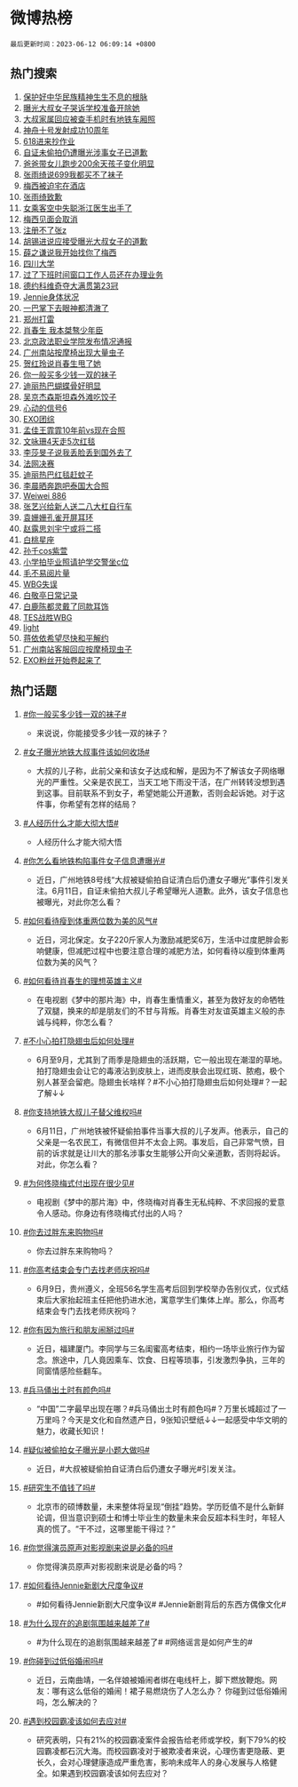 # 微博热榜

`最后更新时间：2023-06-12 06:09:14 +0800`

## 热门搜索

1. [保护好中华民族精神生生不息的根脉](https://m.weibo.cn/search?containerid=100103type%3D1%26t%3D10%26q%3D%23%E4%BF%9D%E6%8A%A4%E5%A5%BD%E4%B8%AD%E5%8D%8E%E6%B0%91%E6%97%8F%E7%B2%BE%E7%A5%9E%E7%94%9F%E7%94%9F%E4%B8%8D%E6%81%AF%E7%9A%84%E6%A0%B9%E8%84%89%23&stream_entry_id=51&isnewpage=1&extparam=seat%3D1%26c_type%3D51%26dgr%3D0%26cate%3D10103%26filter_type%3Drealtimehot%26stream_entry_id%3D51%26pos%3D0%26display_time%3D1686521352%26pre_seqid%3D168652135251792721585&luicode=10000011&lfid=106003type%253D25%2526t%253D3%2526disable_hot%253D1%2526filter_type%253Drealtimehot)
1. [曝光大叔女子哭诉学校准备开除她](https://m.weibo.cn/search?containerid=100103type%3D1%26t%3D10%26q%3D%23%E6%9B%9D%E5%85%89%E5%A4%A7%E5%8F%94%E5%A5%B3%E5%AD%90%E5%93%AD%E8%AF%89%E5%AD%A6%E6%A0%A1%E5%87%86%E5%A4%87%E5%BC%80%E9%99%A4%E5%A5%B9%23&stream_entry_id=31&isnewpage=1&extparam=seat%3D1%26q%3D%2523%25E6%259B%259D%25E5%2585%2589%25E5%25A4%25A7%25E5%258F%2594%25E5%25A5%25B3%25E5%25AD%2590%25E5%2593%25AD%25E8%25AF%2589%25E5%25AD%25A6%25E6%25A0%25A1%25E5%2587%2586%25E5%25A4%2587%25E5%25BC%2580%25E9%2599%25A4%25E5%25A5%25B9%2523%26c_type%3D31%26cate%3D5001%26flag%3D2%26dgr%3D0%26pos%3D0%26filter_type%3Drealtimehot%26realpos%3D1%26lcate%3D5001%26band_rank%3D1%26stream_entry_id%3D31%26display_time%3D1686521352%26pre_seqid%3D168652135251792721585&luicode=10000011&lfid=106003type%253D25%2526t%253D3%2526disable_hot%253D1%2526filter_type%253Drealtimehot)
1. [大叔家属回应被查手机时有地铁车厢照](https://m.weibo.cn/search?containerid=100103type%3D1%26t%3D10%26q%3D%23%E5%A4%A7%E5%8F%94%E5%AE%B6%E5%B1%9E%E5%9B%9E%E5%BA%94%E8%A2%AB%E6%9F%A5%E6%89%8B%E6%9C%BA%E6%97%B6%E6%9C%89%E5%9C%B0%E9%93%81%E8%BD%A6%E5%8E%A2%E7%85%A7%23&stream_entry_id=31&isnewpage=1&extparam=seat%3D1%26q%3D%2523%25E5%25A4%25A7%25E5%258F%2594%25E5%25AE%25B6%25E5%25B1%259E%25E5%259B%259E%25E5%25BA%2594%25E8%25A2%25AB%25E6%259F%25A5%25E6%2589%258B%25E6%259C%25BA%25E6%2597%25B6%25E6%259C%2589%25E5%259C%25B0%25E9%2593%2581%25E8%25BD%25A6%25E5%258E%25A2%25E7%2585%25A7%2523%26c_type%3D31%26cate%3D5001%26flag%3D2%26dgr%3D0%26pos%3D1%26filter_type%3Drealtimehot%26realpos%3D2%26lcate%3D5001%26band_rank%3D2%26stream_entry_id%3D31%26display_time%3D1686521352%26pre_seqid%3D168652135251792721585&luicode=10000011&lfid=106003type%253D25%2526t%253D3%2526disable_hot%253D1%2526filter_type%253Drealtimehot)
1. [神舟十号发射成功10周年](https://m.weibo.cn/search?containerid=100103type%3D1%26t%3D10%26q%3D%23%E7%A5%9E%E8%88%9F%E5%8D%81%E5%8F%B7%E5%8F%91%E5%B0%84%E6%88%90%E5%8A%9F10%E5%91%A8%E5%B9%B4%23&stream_entry_id=31&isnewpage=1&extparam=seat%3D1%26q%3D%2523%25E7%25A5%259E%25E8%2588%259F%25E5%258D%2581%25E5%258F%25B7%25E5%258F%2591%25E5%25B0%2584%25E6%2588%2590%25E5%258A%259F10%25E5%2591%25A8%25E5%25B9%25B4%2523%26c_type%3D31%26cate%3D5001%26flag%3D0%26dgr%3D0%26pos%3D2%26filter_type%3Drealtimehot%26realpos%3D3%26lcate%3D5001%26band_rank%3D3%26stream_entry_id%3D31%26display_time%3D1686521352%26pre_seqid%3D168652135251792721585&luicode=10000011&lfid=106003type%253D25%2526t%253D3%2526disable_hot%253D1%2526filter_type%253Drealtimehot)
1. [618进来抄作业](https://m.weibo.cn/search?containerid=100103type%3D1%26t%3D10%26q%3D%23618%E8%BF%9B%E6%9D%A5%E6%8A%84%E4%BD%9C%E4%B8%9A%23&stream_entry_id=31&isnewpage=1&extparam=seat%3D1%26q%3D%2523618%25E8%25BF%259B%25E6%259D%25A5%25E6%258A%2584%25E4%25BD%259C%25E4%25B8%259A%2523%26c_type%3D31%26adid%3D192566%26topic_ad%3D1%26cate%3D5001%26pos%3D3%26filter_type%3Drealtimehot%26lcate%3D5001%26band_rank%3D4%26dgr%3D0%26stream_entry_id%3D31%26is_ad_pos%3D1%26display_time%3D1686521352%26pre_seqid%3D168652135251792721585&luicode=10000011&lfid=106003type%253D25%2526t%253D3%2526disable_hot%253D1%2526filter_type%253Drealtimehot)
1. [自证未偷拍仍遭曝光涉事女子已道歉](https://m.weibo.cn/search?containerid=100103type%3D1%26t%3D10%26q%3D%23%E8%87%AA%E8%AF%81%E6%9C%AA%E5%81%B7%E6%8B%8D%E4%BB%8D%E9%81%AD%E6%9B%9D%E5%85%89%E6%B6%89%E4%BA%8B%E5%A5%B3%E5%AD%90%E5%B7%B2%E9%81%93%E6%AD%89%23&stream_entry_id=31&isnewpage=1&extparam=seat%3D1%26q%3D%2523%25E8%2587%25AA%25E8%25AF%2581%25E6%259C%25AA%25E5%2581%25B7%25E6%258B%258D%25E4%25BB%258D%25E9%2581%25AD%25E6%259B%259D%25E5%2585%2589%25E6%25B6%2589%25E4%25BA%258B%25E5%25A5%25B3%25E5%25AD%2590%25E5%25B7%25B2%25E9%2581%2593%25E6%25AD%2589%2523%26c_type%3D31%26cate%3D5001%26flag%3D16%26dgr%3D0%26pos%3D4%26filter_type%3Drealtimehot%26realpos%3D4%26lcate%3D5001%26band_rank%3D4%26stream_entry_id%3D31%26display_time%3D1686521352%26pre_seqid%3D168652135251792721585&luicode=10000011&lfid=106003type%253D25%2526t%253D3%2526disable_hot%253D1%2526filter_type%253Drealtimehot)
1. [爸爸带女儿跑步200余天孩子变化明显](https://m.weibo.cn/search?containerid=100103type%3D1%26t%3D10%26q%3D%23%E7%88%B8%E7%88%B8%E5%B8%A6%E5%A5%B3%E5%84%BF%E8%B7%91%E6%AD%A5200%E4%BD%99%E5%A4%A9%E5%AD%A9%E5%AD%90%E5%8F%98%E5%8C%96%E6%98%8E%E6%98%BE%23&stream_entry_id=31&isnewpage=1&extparam=seat%3D1%26q%3D%2523%25E7%2588%25B8%25E7%2588%25B8%25E5%25B8%25A6%25E5%25A5%25B3%25E5%2584%25BF%25E8%25B7%2591%25E6%25AD%25A5200%25E4%25BD%2599%25E5%25A4%25A9%25E5%25AD%25A9%25E5%25AD%2590%25E5%258F%2598%25E5%258C%2596%25E6%2598%258E%25E6%2598%25BE%2523%26c_type%3D31%26cate%3D5001%26flag%3D2%26dgr%3D0%26pos%3D5%26filter_type%3Drealtimehot%26realpos%3D5%26lcate%3D5001%26band_rank%3D5%26stream_entry_id%3D31%26display_time%3D1686521352%26pre_seqid%3D168652135251792721585&luicode=10000011&lfid=106003type%253D25%2526t%253D3%2526disable_hot%253D1%2526filter_type%253Drealtimehot)
1. [张雨绮说699我都买不了袜子](https://m.weibo.cn/search?containerid=100103type%3D1%26t%3D10%26q%3D%23%E5%BC%A0%E9%9B%A8%E7%BB%AE%E8%AF%B4699%E6%88%91%E9%83%BD%E4%B9%B0%E4%B8%8D%E4%BA%86%E8%A2%9C%E5%AD%90%23&stream_entry_id=31&isnewpage=1&extparam=seat%3D1%26q%3D%2523%25E5%25BC%25A0%25E9%259B%25A8%25E7%25BB%25AE%25E8%25AF%25B4699%25E6%2588%2591%25E9%2583%25BD%25E4%25B9%25B0%25E4%25B8%258D%25E4%25BA%2586%25E8%25A2%259C%25E5%25AD%2590%2523%26c_type%3D31%26cate%3D5001%26flag%3D2%26dgr%3D0%26pos%3D6%26filter_type%3Drealtimehot%26realpos%3D6%26lcate%3D5001%26band_rank%3D6%26stream_entry_id%3D31%26display_time%3D1686521352%26pre_seqid%3D168652135251792721585&luicode=10000011&lfid=106003type%253D25%2526t%253D3%2526disable_hot%253D1%2526filter_type%253Drealtimehot)
1. [梅西被迫宅在酒店](https://m.weibo.cn/search?containerid=100103type%3D1%26t%3D10%26q%3D%23%E6%A2%85%E8%A5%BF%E8%A2%AB%E8%BF%AB%E5%AE%85%E5%9C%A8%E9%85%92%E5%BA%97%23&stream_entry_id=31&isnewpage=1&extparam=seat%3D1%26q%3D%2523%25E6%25A2%2585%25E8%25A5%25BF%25E8%25A2%25AB%25E8%25BF%25AB%25E5%25AE%2585%25E5%259C%25A8%25E9%2585%2592%25E5%25BA%2597%2523%26c_type%3D31%26cate%3D5001%26flag%3D0%26dgr%3D0%26pos%3D7%26filter_type%3Drealtimehot%26realpos%3D7%26lcate%3D5001%26band_rank%3D7%26stream_entry_id%3D31%26display_time%3D1686521352%26pre_seqid%3D168652135251792721585&luicode=10000011&lfid=106003type%253D25%2526t%253D3%2526disable_hot%253D1%2526filter_type%253Drealtimehot)
1. [张雨绮致歉](https://m.weibo.cn/search?containerid=100103type%3D1%26t%3D10%26q%3D%E5%BC%A0%E9%9B%A8%E7%BB%AE%E8%87%B4%E6%AD%89&stream_entry_id=31&isnewpage=1&extparam=seat%3D1%26q%3D%25E5%25BC%25A0%25E9%259B%25A8%25E7%25BB%25AE%25E8%2587%25B4%25E6%25AD%2589%26c_type%3D31%26cate%3D5001%26flag%3D2%26dgr%3D0%26pos%3D8%26filter_type%3Drealtimehot%26realpos%3D8%26lcate%3D5001%26band_rank%3D8%26stream_entry_id%3D31%26display_time%3D1686521352%26pre_seqid%3D168652135251792721585&luicode=10000011&lfid=106003type%253D25%2526t%253D3%2526disable_hot%253D1%2526filter_type%253Drealtimehot)
1. [女乘客空中失聪浙江医生出手了](https://m.weibo.cn/search?containerid=100103type%3D1%26t%3D10%26q%3D%23%E5%A5%B3%E4%B9%98%E5%AE%A2%E7%A9%BA%E4%B8%AD%E5%A4%B1%E8%81%AA%E6%B5%99%E6%B1%9F%E5%8C%BB%E7%94%9F%E5%87%BA%E6%89%8B%E4%BA%86%23&stream_entry_id=31&isnewpage=1&extparam=seat%3D1%26q%3D%2523%25E5%25A5%25B3%25E4%25B9%2598%25E5%25AE%25A2%25E7%25A9%25BA%25E4%25B8%25AD%25E5%25A4%25B1%25E8%2581%25AA%25E6%25B5%2599%25E6%25B1%259F%25E5%258C%25BB%25E7%2594%259F%25E5%2587%25BA%25E6%2589%258B%25E4%25BA%2586%2523%26c_type%3D31%26cate%3D5001%26flag%3D0%26dgr%3D0%26pos%3D9%26filter_type%3Drealtimehot%26realpos%3D9%26lcate%3D5001%26band_rank%3D9%26stream_entry_id%3D31%26display_time%3D1686521352%26pre_seqid%3D168652135251792721585&luicode=10000011&lfid=106003type%253D25%2526t%253D3%2526disable_hot%253D1%2526filter_type%253Drealtimehot)
1. [梅西见面会取消](https://m.weibo.cn/search?containerid=100103type%3D1%26t%3D10%26q%3D%23%E6%A2%85%E8%A5%BF%E8%A7%81%E9%9D%A2%E4%BC%9A%E5%8F%96%E6%B6%88%23&stream_entry_id=31&isnewpage=1&extparam=seat%3D1%26q%3D%2523%25E6%25A2%2585%25E8%25A5%25BF%25E8%25A7%2581%25E9%259D%25A2%25E4%25BC%259A%25E5%258F%2596%25E6%25B6%2588%2523%26c_type%3D31%26cate%3D5001%26flag%3D0%26dgr%3D0%26pos%3D10%26filter_type%3Drealtimehot%26realpos%3D10%26lcate%3D5001%26band_rank%3D10%26stream_entry_id%3D31%26display_time%3D1686521352%26pre_seqid%3D168652135251792721585&luicode=10000011&lfid=106003type%253D25%2526t%253D3%2526disable_hot%253D1%2526filter_type%253Drealtimehot)
1. [注册不了张z](https://m.weibo.cn/search?containerid=100103type%3D1%26t%3D10%26q%3D%23%E6%B3%A8%E5%86%8C%E4%B8%8D%E4%BA%86%E5%BC%A0z%23&stream_entry_id=31&isnewpage=1&extparam=seat%3D1%26q%3D%2523%25E6%25B3%25A8%25E5%2586%258C%25E4%25B8%258D%25E4%25BA%2586%25E5%25BC%25A0z%2523%26c_type%3D31%26cate%3D5001%26flag%3D0%26dgr%3D0%26pos%3D11%26filter_type%3Drealtimehot%26realpos%3D11%26lcate%3D5001%26band_rank%3D11%26stream_entry_id%3D31%26display_time%3D1686521352%26pre_seqid%3D168652135251792721585&luicode=10000011&lfid=106003type%253D25%2526t%253D3%2526disable_hot%253D1%2526filter_type%253Drealtimehot)
1. [胡锡进说应接受曝光大叔女子的道歉](https://m.weibo.cn/search?containerid=100103type%3D1%26t%3D10%26q%3D%23%E8%83%A1%E9%94%A1%E8%BF%9B%E8%AF%B4%E5%BA%94%E6%8E%A5%E5%8F%97%E6%9B%9D%E5%85%89%E5%A4%A7%E5%8F%94%E5%A5%B3%E5%AD%90%E7%9A%84%E9%81%93%E6%AD%89%23&stream_entry_id=31&isnewpage=1&extparam=seat%3D1%26q%3D%2523%25E8%2583%25A1%25E9%2594%25A1%25E8%25BF%259B%25E8%25AF%25B4%25E5%25BA%2594%25E6%258E%25A5%25E5%258F%2597%25E6%259B%259D%25E5%2585%2589%25E5%25A4%25A7%25E5%258F%2594%25E5%25A5%25B3%25E5%25AD%2590%25E7%259A%2584%25E9%2581%2593%25E6%25AD%2589%2523%26c_type%3D31%26cate%3D5001%26flag%3D0%26dgr%3D0%26pos%3D12%26filter_type%3Drealtimehot%26realpos%3D12%26lcate%3D5001%26band_rank%3D12%26stream_entry_id%3D31%26display_time%3D1686521352%26pre_seqid%3D168652135251792721585&luicode=10000011&lfid=106003type%253D25%2526t%253D3%2526disable_hot%253D1%2526filter_type%253Drealtimehot)
1. [薛之谦说我开始找你了梅西](https://m.weibo.cn/search?containerid=100103type%3D1%26t%3D10%26q%3D%23%E8%96%9B%E4%B9%8B%E8%B0%A6%E8%AF%B4%E6%88%91%E5%BC%80%E5%A7%8B%E6%89%BE%E4%BD%A0%E4%BA%86%E6%A2%85%E8%A5%BF%23&stream_entry_id=31&isnewpage=1&extparam=seat%3D1%26q%3D%2523%25E8%2596%259B%25E4%25B9%258B%25E8%25B0%25A6%25E8%25AF%25B4%25E6%2588%2591%25E5%25BC%2580%25E5%25A7%258B%25E6%2589%25BE%25E4%25BD%25A0%25E4%25BA%2586%25E6%25A2%2585%25E8%25A5%25BF%2523%26c_type%3D31%26cate%3D5001%26flag%3D0%26dgr%3D0%26pos%3D13%26filter_type%3Drealtimehot%26realpos%3D13%26lcate%3D5001%26band_rank%3D13%26stream_entry_id%3D31%26display_time%3D1686521352%26pre_seqid%3D168652135251792721585&luicode=10000011&lfid=106003type%253D25%2526t%253D3%2526disable_hot%253D1%2526filter_type%253Drealtimehot)
1. [四川大学](https://m.weibo.cn/search?containerid=100103type%3D1%26t%3D10%26q%3D%E5%9B%9B%E5%B7%9D%E5%A4%A7%E5%AD%A6&stream_entry_id=31&isnewpage=1&extparam=seat%3D1%26q%3D%25E5%259B%259B%25E5%25B7%259D%25E5%25A4%25A7%25E5%25AD%25A6%26c_type%3D31%26cate%3D5001%26flag%3D0%26dgr%3D0%26pos%3D14%26filter_type%3Drealtimehot%26realpos%3D14%26lcate%3D5001%26band_rank%3D14%26stream_entry_id%3D31%26display_time%3D1686521352%26pre_seqid%3D168652135251792721585&luicode=10000011&lfid=106003type%253D25%2526t%253D3%2526disable_hot%253D1%2526filter_type%253Drealtimehot)
1. [过了下班时间窗口工作人员还在办理业务](https://m.weibo.cn/search?containerid=100103type%3D1%26t%3D10%26q%3D%23%E8%BF%87%E4%BA%86%E4%B8%8B%E7%8F%AD%E6%97%B6%E9%97%B4%E7%AA%97%E5%8F%A3%E5%B7%A5%E4%BD%9C%E4%BA%BA%E5%91%98%E8%BF%98%E5%9C%A8%E5%8A%9E%E7%90%86%E4%B8%9A%E5%8A%A1%23&stream_entry_id=31&isnewpage=1&extparam=seat%3D1%26q%3D%2523%25E8%25BF%2587%25E4%25BA%2586%25E4%25B8%258B%25E7%258F%25AD%25E6%2597%25B6%25E9%2597%25B4%25E7%25AA%2597%25E5%258F%25A3%25E5%25B7%25A5%25E4%25BD%259C%25E4%25BA%25BA%25E5%2591%2598%25E8%25BF%2598%25E5%259C%25A8%25E5%258A%259E%25E7%2590%2586%25E4%25B8%259A%25E5%258A%25A1%2523%26c_type%3D31%26cate%3D5001%26flag%3D0%26dgr%3D0%26pos%3D15%26filter_type%3Drealtimehot%26realpos%3D15%26lcate%3D5001%26band_rank%3D15%26stream_entry_id%3D31%26display_time%3D1686521352%26pre_seqid%3D168652135251792721585&luicode=10000011&lfid=106003type%253D25%2526t%253D3%2526disable_hot%253D1%2526filter_type%253Drealtimehot)
1. [德约科维奇夺大满贯第23冠](https://m.weibo.cn/search?containerid=100103type%3D1%26t%3D10%26q%3D%23%E5%BE%B7%E7%BA%A6%E7%A7%91%E7%BB%B4%E5%A5%87%E5%A4%BA%E5%A4%A7%E6%BB%A1%E8%B4%AF%E7%AC%AC23%E5%86%A0%23&stream_entry_id=31&isnewpage=1&extparam=seat%3D1%26q%3D%2523%25E5%25BE%25B7%25E7%25BA%25A6%25E7%25A7%2591%25E7%25BB%25B4%25E5%25A5%2587%25E5%25A4%25BA%25E5%25A4%25A7%25E6%25BB%25A1%25E8%25B4%25AF%25E7%25AC%25AC23%25E5%2586%25A0%2523%26c_type%3D31%26cate%3D5001%26flag%3D0%26dgr%3D0%26pos%3D16%26filter_type%3Drealtimehot%26realpos%3D16%26lcate%3D5001%26band_rank%3D16%26stream_entry_id%3D31%26display_time%3D1686521352%26pre_seqid%3D168652135251792721585&luicode=10000011&lfid=106003type%253D25%2526t%253D3%2526disable_hot%253D1%2526filter_type%253Drealtimehot)
1. [Jennie身体状况](https://m.weibo.cn/search?containerid=100103type%3D1%26t%3D10%26q%3D%23Jennie%E8%BA%AB%E4%BD%93%E7%8A%B6%E5%86%B5%23&stream_entry_id=31&isnewpage=1&extparam=seat%3D1%26q%3D%2523Jennie%25E8%25BA%25AB%25E4%25BD%2593%25E7%258A%25B6%25E5%2586%25B5%2523%26c_type%3D31%26cate%3D5001%26flag%3D0%26dgr%3D0%26pos%3D17%26filter_type%3Drealtimehot%26realpos%3D17%26lcate%3D5001%26band_rank%3D17%26stream_entry_id%3D31%26display_time%3D1686521352%26pre_seqid%3D168652135251792721585&luicode=10000011&lfid=106003type%253D25%2526t%253D3%2526disable_hot%253D1%2526filter_type%253Drealtimehot)
1. [一巴掌下去眼神都清澈了](https://m.weibo.cn/search?containerid=100103type%3D1%26t%3D10%26q%3D%E4%B8%80%E5%B7%B4%E6%8E%8C%E4%B8%8B%E5%8E%BB%E7%9C%BC%E7%A5%9E%E9%83%BD%E6%B8%85%E6%BE%88%E4%BA%86&stream_entry_id=31&isnewpage=1&extparam=seat%3D1%26q%3D%25E4%25B8%2580%25E5%25B7%25B4%25E6%258E%258C%25E4%25B8%258B%25E5%258E%25BB%25E7%259C%25BC%25E7%25A5%259E%25E9%2583%25BD%25E6%25B8%2585%25E6%25BE%2588%25E4%25BA%2586%26c_type%3D31%26cate%3D5001%26flag%3D0%26dgr%3D0%26pos%3D18%26filter_type%3Drealtimehot%26realpos%3D18%26lcate%3D5001%26band_rank%3D18%26stream_entry_id%3D31%26display_time%3D1686521352%26pre_seqid%3D168652135251792721585&luicode=10000011&lfid=106003type%253D25%2526t%253D3%2526disable_hot%253D1%2526filter_type%253Drealtimehot)
1. [郑州打雷](https://m.weibo.cn/search?containerid=100103type%3D1%26t%3D10%26q%3D%E9%83%91%E5%B7%9E%E6%89%93%E9%9B%B7&stream_entry_id=31&isnewpage=1&extparam=seat%3D1%26q%3D%25E9%2583%2591%25E5%25B7%259E%25E6%2589%2593%25E9%259B%25B7%26c_type%3D31%26cate%3D5001%26flag%3D0%26dgr%3D0%26pos%3D19%26filter_type%3Drealtimehot%26realpos%3D19%26lcate%3D5001%26band_rank%3D19%26stream_entry_id%3D31%26display_time%3D1686521352%26pre_seqid%3D168652135251792721585&luicode=10000011&lfid=106003type%253D25%2526t%253D3%2526disable_hot%253D1%2526filter_type%253Drealtimehot)
1. [肖春生 我本桀骜少年臣](https://m.weibo.cn/search?containerid=100103type%3D1%26t%3D10%26q%3D%E8%82%96%E6%98%A5%E7%94%9F+%E6%88%91%E6%9C%AC%E6%A1%80%E9%AA%9C%E5%B0%91%E5%B9%B4%E8%87%A3&stream_entry_id=31&isnewpage=1&extparam=seat%3D1%26q%3D%25E8%2582%2596%25E6%2598%25A5%25E7%2594%259F%2520%25E6%2588%2591%25E6%259C%25AC%25E6%25A1%2580%25E9%25AA%259C%25E5%25B0%2591%25E5%25B9%25B4%25E8%2587%25A3%26c_type%3D31%26cate%3D5001%26flag%3D0%26dgr%3D0%26pos%3D20%26filter_type%3Drealtimehot%26realpos%3D20%26lcate%3D5001%26band_rank%3D20%26stream_entry_id%3D31%26display_time%3D1686521352%26pre_seqid%3D168652135251792721585&luicode=10000011&lfid=106003type%253D25%2526t%253D3%2526disable_hot%253D1%2526filter_type%253Drealtimehot)
1. [北京政法职业学院发布情况通报](https://m.weibo.cn/search?containerid=100103type%3D1%26t%3D10%26q%3D%23%E5%8C%97%E4%BA%AC%E6%94%BF%E6%B3%95%E8%81%8C%E4%B8%9A%E5%AD%A6%E9%99%A2%E5%8F%91%E5%B8%83%E6%83%85%E5%86%B5%E9%80%9A%E6%8A%A5%23&stream_entry_id=31&isnewpage=1&extparam=seat%3D1%26q%3D%2523%25E5%258C%2597%25E4%25BA%25AC%25E6%2594%25BF%25E6%25B3%2595%25E8%2581%258C%25E4%25B8%259A%25E5%25AD%25A6%25E9%2599%25A2%25E5%258F%2591%25E5%25B8%2583%25E6%2583%2585%25E5%2586%25B5%25E9%2580%259A%25E6%258A%25A5%2523%26c_type%3D31%26cate%3D5001%26flag%3D2%26dgr%3D0%26pos%3D21%26filter_type%3Drealtimehot%26realpos%3D21%26lcate%3D5001%26band_rank%3D21%26stream_entry_id%3D31%26display_time%3D1686521352%26pre_seqid%3D168652135251792721585&luicode=10000011&lfid=106003type%253D25%2526t%253D3%2526disable_hot%253D1%2526filter_type%253Drealtimehot)
1. [广州南站按摩椅出现大量虫子](https://m.weibo.cn/search?containerid=100103type%3D1%26t%3D10%26q%3D%23%E5%B9%BF%E5%B7%9E%E5%8D%97%E7%AB%99%E6%8C%89%E6%91%A9%E6%A4%85%E5%87%BA%E7%8E%B0%E5%A4%A7%E9%87%8F%E8%99%AB%E5%AD%90%23&stream_entry_id=31&isnewpage=1&extparam=seat%3D1%26q%3D%2523%25E5%25B9%25BF%25E5%25B7%259E%25E5%258D%2597%25E7%25AB%2599%25E6%258C%2589%25E6%2591%25A9%25E6%25A4%2585%25E5%2587%25BA%25E7%258E%25B0%25E5%25A4%25A7%25E9%2587%258F%25E8%2599%25AB%25E5%25AD%2590%2523%26c_type%3D31%26cate%3D5001%26flag%3D0%26dgr%3D0%26pos%3D22%26filter_type%3Drealtimehot%26realpos%3D22%26lcate%3D5001%26band_rank%3D22%26stream_entry_id%3D31%26display_time%3D1686521352%26pre_seqid%3D168652135251792721585&luicode=10000011&lfid=106003type%253D25%2526t%253D3%2526disable_hot%253D1%2526filter_type%253Drealtimehot)
1. [贺红玲说肖春生甩了她](https://m.weibo.cn/search?containerid=100103type%3D1%26t%3D10%26q%3D%23%E8%B4%BA%E7%BA%A2%E7%8E%B2%E8%AF%B4%E8%82%96%E6%98%A5%E7%94%9F%E7%94%A9%E4%BA%86%E5%A5%B9%23&stream_entry_id=31&isnewpage=1&extparam=seat%3D1%26q%3D%2523%25E8%25B4%25BA%25E7%25BA%25A2%25E7%258E%25B2%25E8%25AF%25B4%25E8%2582%2596%25E6%2598%25A5%25E7%2594%259F%25E7%2594%25A9%25E4%25BA%2586%25E5%25A5%25B9%2523%26c_type%3D31%26cate%3D5001%26flag%3D0%26dgr%3D0%26pos%3D23%26filter_type%3Drealtimehot%26realpos%3D23%26lcate%3D5001%26band_rank%3D23%26stream_entry_id%3D31%26display_time%3D1686521352%26pre_seqid%3D168652135251792721585&luicode=10000011&lfid=106003type%253D25%2526t%253D3%2526disable_hot%253D1%2526filter_type%253Drealtimehot)
1. [你一般买多少钱一双的袜子](https://m.weibo.cn/search?containerid=100103type%3D1%26t%3D10%26q%3D%23%E4%BD%A0%E4%B8%80%E8%88%AC%E4%B9%B0%E5%A4%9A%E5%B0%91%E9%92%B1%E4%B8%80%E5%8F%8C%E7%9A%84%E8%A2%9C%E5%AD%90%23&stream_entry_id=31&isnewpage=1&extparam=seat%3D1%26q%3D%2523%25E4%25BD%25A0%25E4%25B8%2580%25E8%2588%25AC%25E4%25B9%25B0%25E5%25A4%259A%25E5%25B0%2591%25E9%2592%25B1%25E4%25B8%2580%25E5%258F%258C%25E7%259A%2584%25E8%25A2%259C%25E5%25AD%2590%2523%26c_type%3D31%26cate%3D5001%26flag%3D0%26dgr%3D0%26pos%3D24%26filter_type%3Drealtimehot%26realpos%3D24%26lcate%3D5001%26band_rank%3D24%26stream_entry_id%3D31%26display_time%3D1686521352%26pre_seqid%3D168652135251792721585&luicode=10000011&lfid=106003type%253D25%2526t%253D3%2526disable_hot%253D1%2526filter_type%253Drealtimehot)
1. [迪丽热巴蝴蝶骨好明显](https://m.weibo.cn/search?containerid=100103type%3D1%26t%3D10%26q%3D%23%E8%BF%AA%E4%B8%BD%E7%83%AD%E5%B7%B4%E8%9D%B4%E8%9D%B6%E9%AA%A8%E5%A5%BD%E6%98%8E%E6%98%BE%23&stream_entry_id=31&isnewpage=1&extparam=seat%3D1%26q%3D%2523%25E8%25BF%25AA%25E4%25B8%25BD%25E7%2583%25AD%25E5%25B7%25B4%25E8%259D%25B4%25E8%259D%25B6%25E9%25AA%25A8%25E5%25A5%25BD%25E6%2598%258E%25E6%2598%25BE%2523%26c_type%3D31%26cate%3D5001%26flag%3D0%26dgr%3D0%26pos%3D25%26filter_type%3Drealtimehot%26realpos%3D25%26lcate%3D5001%26band_rank%3D25%26stream_entry_id%3D31%26display_time%3D1686521352%26pre_seqid%3D168652135251792721585&luicode=10000011&lfid=106003type%253D25%2526t%253D3%2526disable_hot%253D1%2526filter_type%253Drealtimehot)
1. [吴京杰森斯坦森外滩吃饺子](https://m.weibo.cn/search?containerid=100103type%3D1%26t%3D10%26q%3D%23%E5%90%B4%E4%BA%AC%E6%9D%B0%E6%A3%AE%E6%96%AF%E5%9D%A6%E6%A3%AE%E5%A4%96%E6%BB%A9%E5%90%83%E9%A5%BA%E5%AD%90%23&stream_entry_id=31&isnewpage=1&extparam=seat%3D1%26q%3D%2523%25E5%2590%25B4%25E4%25BA%25AC%25E6%259D%25B0%25E6%25A3%25AE%25E6%2596%25AF%25E5%259D%25A6%25E6%25A3%25AE%25E5%25A4%2596%25E6%25BB%25A9%25E5%2590%2583%25E9%25A5%25BA%25E5%25AD%2590%2523%26c_type%3D31%26cate%3D5001%26flag%3D0%26dgr%3D0%26pos%3D26%26filter_type%3Drealtimehot%26realpos%3D26%26lcate%3D5001%26band_rank%3D26%26stream_entry_id%3D31%26display_time%3D1686521352%26pre_seqid%3D168652135251792721585&luicode=10000011&lfid=106003type%253D25%2526t%253D3%2526disable_hot%253D1%2526filter_type%253Drealtimehot)
1. [心动的信号6](https://m.weibo.cn/search?containerid=100103type%3D1%26t%3D10%26q%3D%23%E5%BF%83%E5%8A%A8%E7%9A%84%E4%BF%A1%E5%8F%B76%23&stream_entry_id=31&isnewpage=1&extparam=seat%3D1%26q%3D%2523%25E5%25BF%2583%25E5%258A%25A8%25E7%259A%2584%25E4%25BF%25A1%25E5%258F%25B76%2523%26c_type%3D31%26cate%3D5001%26flag%3D0%26dgr%3D0%26pos%3D27%26filter_type%3Drealtimehot%26realpos%3D27%26lcate%3D5001%26band_rank%3D27%26stream_entry_id%3D31%26display_time%3D1686521352%26pre_seqid%3D168652135251792721585&luicode=10000011&lfid=106003type%253D25%2526t%253D3%2526disable_hot%253D1%2526filter_type%253Drealtimehot)
1. [EXO团综](https://m.weibo.cn/search?containerid=100103type%3D1%26t%3D10%26q%3DEXO%E5%9B%A2%E7%BB%BC&stream_entry_id=31&isnewpage=1&extparam=seat%3D1%26q%3DEXO%25E5%259B%25A2%25E7%25BB%25BC%26c_type%3D31%26cate%3D5001%26flag%3D0%26dgr%3D0%26pos%3D28%26filter_type%3Drealtimehot%26realpos%3D28%26lcate%3D5001%26band_rank%3D28%26stream_entry_id%3D31%26display_time%3D1686521352%26pre_seqid%3D168652135251792721585&luicode=10000011&lfid=106003type%253D25%2526t%253D3%2526disable_hot%253D1%2526filter_type%253Drealtimehot)
1. [孟佳王霏霏10年前vs现在合照](https://m.weibo.cn/search?containerid=100103type%3D1%26t%3D10%26q%3D%23%E5%AD%9F%E4%BD%B3%E7%8E%8B%E9%9C%8F%E9%9C%8F10%E5%B9%B4%E5%89%8Dvs%E7%8E%B0%E5%9C%A8%E5%90%88%E7%85%A7%23&stream_entry_id=31&isnewpage=1&extparam=seat%3D1%26q%3D%2523%25E5%25AD%259F%25E4%25BD%25B3%25E7%258E%258B%25E9%259C%258F%25E9%259C%258F10%25E5%25B9%25B4%25E5%2589%258Dvs%25E7%258E%25B0%25E5%259C%25A8%25E5%2590%2588%25E7%2585%25A7%2523%26c_type%3D31%26cate%3D5001%26flag%3D0%26dgr%3D0%26pos%3D29%26filter_type%3Drealtimehot%26realpos%3D29%26lcate%3D5001%26band_rank%3D29%26stream_entry_id%3D31%26display_time%3D1686521352%26pre_seqid%3D168652135251792721585&luicode=10000011&lfid=106003type%253D25%2526t%253D3%2526disable_hot%253D1%2526filter_type%253Drealtimehot)
1. [文咏珊4天走5次红毯](https://m.weibo.cn/search?containerid=100103type%3D1%26t%3D10%26q%3D%23%E6%96%87%E5%92%8F%E7%8F%8A4%E5%A4%A9%E8%B5%B05%E6%AC%A1%E7%BA%A2%E6%AF%AF%23&stream_entry_id=31&isnewpage=1&extparam=seat%3D1%26q%3D%2523%25E6%2596%2587%25E5%2592%258F%25E7%258F%258A4%25E5%25A4%25A9%25E8%25B5%25B05%25E6%25AC%25A1%25E7%25BA%25A2%25E6%25AF%25AF%2523%26c_type%3D31%26cate%3D5001%26flag%3D0%26dgr%3D0%26pos%3D30%26filter_type%3Drealtimehot%26realpos%3D30%26lcate%3D5001%26band_rank%3D30%26stream_entry_id%3D31%26display_time%3D1686521352%26pre_seqid%3D168652135251792721585&luicode=10000011&lfid=106003type%253D25%2526t%253D3%2526disable_hot%253D1%2526filter_type%253Drealtimehot)
1. [李莎旻子说我丢脸丢到国外去了](https://m.weibo.cn/search?containerid=100103type%3D1%26t%3D10%26q%3D%23%E6%9D%8E%E8%8E%8E%E6%97%BB%E5%AD%90%E8%AF%B4%E6%88%91%E4%B8%A2%E8%84%B8%E4%B8%A2%E5%88%B0%E5%9B%BD%E5%A4%96%E5%8E%BB%E4%BA%86%23&stream_entry_id=31&isnewpage=1&extparam=seat%3D1%26q%3D%2523%25E6%259D%258E%25E8%258E%258E%25E6%2597%25BB%25E5%25AD%2590%25E8%25AF%25B4%25E6%2588%2591%25E4%25B8%25A2%25E8%2584%25B8%25E4%25B8%25A2%25E5%2588%25B0%25E5%259B%25BD%25E5%25A4%2596%25E5%258E%25BB%25E4%25BA%2586%2523%26c_type%3D31%26cate%3D5001%26flag%3D0%26dgr%3D0%26pos%3D31%26filter_type%3Drealtimehot%26realpos%3D31%26lcate%3D5001%26band_rank%3D31%26stream_entry_id%3D31%26display_time%3D1686521352%26pre_seqid%3D168652135251792721585&luicode=10000011&lfid=106003type%253D25%2526t%253D3%2526disable_hot%253D1%2526filter_type%253Drealtimehot)
1. [法网决赛](https://m.weibo.cn/search?containerid=100103type%3D1%26t%3D10%26q%3D%E6%B3%95%E7%BD%91%E5%86%B3%E8%B5%9B&stream_entry_id=31&isnewpage=1&extparam=seat%3D1%26q%3D%25E6%25B3%2595%25E7%25BD%2591%25E5%2586%25B3%25E8%25B5%259B%26c_type%3D31%26cate%3D5001%26flag%3D0%26dgr%3D0%26pos%3D32%26filter_type%3Drealtimehot%26realpos%3D32%26lcate%3D5001%26band_rank%3D32%26stream_entry_id%3D31%26display_time%3D1686521352%26pre_seqid%3D168652135251792721585&luicode=10000011&lfid=106003type%253D25%2526t%253D3%2526disable_hot%253D1%2526filter_type%253Drealtimehot)
1. [迪丽热巴红毯赶蚊子](https://m.weibo.cn/search?containerid=100103type%3D1%26t%3D10%26q%3D%23%E8%BF%AA%E4%B8%BD%E7%83%AD%E5%B7%B4%E7%BA%A2%E6%AF%AF%E8%B5%B6%E8%9A%8A%E5%AD%90%23&stream_entry_id=31&isnewpage=1&extparam=seat%3D1%26q%3D%2523%25E8%25BF%25AA%25E4%25B8%25BD%25E7%2583%25AD%25E5%25B7%25B4%25E7%25BA%25A2%25E6%25AF%25AF%25E8%25B5%25B6%25E8%259A%258A%25E5%25AD%2590%2523%26c_type%3D31%26cate%3D5001%26flag%3D0%26dgr%3D0%26pos%3D33%26filter_type%3Drealtimehot%26realpos%3D33%26lcate%3D5001%26band_rank%3D33%26stream_entry_id%3D31%26display_time%3D1686521352%26pre_seqid%3D168652135251792721585&luicode=10000011&lfid=106003type%253D25%2526t%253D3%2526disable_hot%253D1%2526filter_type%253Drealtimehot)
1. [李晨晒奔跑吧泰国大合照](https://m.weibo.cn/search?containerid=100103type%3D1%26t%3D10%26q%3D%23%E6%9D%8E%E6%99%A8%E6%99%92%E5%A5%94%E8%B7%91%E5%90%A7%E6%B3%B0%E5%9B%BD%E5%A4%A7%E5%90%88%E7%85%A7%23&stream_entry_id=31&isnewpage=1&extparam=seat%3D1%26q%3D%2523%25E6%259D%258E%25E6%2599%25A8%25E6%2599%2592%25E5%25A5%2594%25E8%25B7%2591%25E5%2590%25A7%25E6%25B3%25B0%25E5%259B%25BD%25E5%25A4%25A7%25E5%2590%2588%25E7%2585%25A7%2523%26c_type%3D31%26cate%3D5001%26flag%3D0%26dgr%3D0%26pos%3D34%26filter_type%3Drealtimehot%26realpos%3D34%26lcate%3D5001%26band_rank%3D34%26stream_entry_id%3D31%26display_time%3D1686521352%26pre_seqid%3D168652135251792721585&luicode=10000011&lfid=106003type%253D25%2526t%253D3%2526disable_hot%253D1%2526filter_type%253Drealtimehot)
1. [Weiwei 886](https://m.weibo.cn/search?containerid=100103type%3D1%26t%3D10%26q%3DWeiwei+886&stream_entry_id=31&isnewpage=1&extparam=seat%3D1%26q%3DWeiwei%2520886%26c_type%3D31%26cate%3D5001%26flag%3D0%26dgr%3D0%26pos%3D35%26filter_type%3Drealtimehot%26realpos%3D35%26lcate%3D5001%26band_rank%3D35%26stream_entry_id%3D31%26display_time%3D1686521352%26pre_seqid%3D168652135251792721585&luicode=10000011&lfid=106003type%253D25%2526t%253D3%2526disable_hot%253D1%2526filter_type%253Drealtimehot)
1. [张艺兴给新人送二八大杠自行车](https://m.weibo.cn/search?containerid=100103type%3D1%26t%3D10%26q%3D%E5%BC%A0%E8%89%BA%E5%85%B4%E7%BB%99%E6%96%B0%E4%BA%BA%E9%80%81%E4%BA%8C%E5%85%AB%E5%A4%A7%E6%9D%A0%E8%87%AA%E8%A1%8C%E8%BD%A6&stream_entry_id=31&isnewpage=1&extparam=seat%3D1%26q%3D%25E5%25BC%25A0%25E8%2589%25BA%25E5%2585%25B4%25E7%25BB%2599%25E6%2596%25B0%25E4%25BA%25BA%25E9%2580%2581%25E4%25BA%258C%25E5%2585%25AB%25E5%25A4%25A7%25E6%259D%25A0%25E8%2587%25AA%25E8%25A1%258C%25E8%25BD%25A6%26c_type%3D31%26cate%3D5001%26flag%3D0%26dgr%3D0%26pos%3D36%26filter_type%3Drealtimehot%26realpos%3D36%26lcate%3D5001%26band_rank%3D36%26stream_entry_id%3D31%26display_time%3D1686521352%26pre_seqid%3D168652135251792721585&luicode=10000011&lfid=106003type%253D25%2526t%253D3%2526disable_hot%253D1%2526filter_type%253Drealtimehot)
1. [袁姗姗孔雀开屏耳环](https://m.weibo.cn/search?containerid=100103type%3D1%26t%3D10%26q%3D%23%E8%A2%81%E5%A7%97%E5%A7%97%E5%AD%94%E9%9B%80%E5%BC%80%E5%B1%8F%E8%80%B3%E7%8E%AF%23&stream_entry_id=31&isnewpage=1&extparam=seat%3D1%26q%3D%2523%25E8%25A2%2581%25E5%25A7%2597%25E5%25A7%2597%25E5%25AD%2594%25E9%259B%2580%25E5%25BC%2580%25E5%25B1%258F%25E8%2580%25B3%25E7%258E%25AF%2523%26c_type%3D31%26cate%3D5001%26flag%3D0%26dgr%3D0%26pos%3D37%26filter_type%3Drealtimehot%26realpos%3D37%26lcate%3D5001%26band_rank%3D37%26stream_entry_id%3D31%26display_time%3D1686521352%26pre_seqid%3D168652135251792721585&luicode=10000011&lfid=106003type%253D25%2526t%253D3%2526disable_hot%253D1%2526filter_type%253Drealtimehot)
1. [赵露思刘宇宁或将二搭](https://m.weibo.cn/search?containerid=100103type%3D1%26t%3D10%26q%3D%23%E8%B5%B5%E9%9C%B2%E6%80%9D%E5%88%98%E5%AE%87%E5%AE%81%E6%88%96%E5%B0%86%E4%BA%8C%E6%90%AD%23&stream_entry_id=31&isnewpage=1&extparam=seat%3D1%26q%3D%2523%25E8%25B5%25B5%25E9%259C%25B2%25E6%2580%259D%25E5%2588%2598%25E5%25AE%2587%25E5%25AE%2581%25E6%2588%2596%25E5%25B0%2586%25E4%25BA%258C%25E6%2590%25AD%2523%26c_type%3D31%26cate%3D5001%26flag%3D0%26dgr%3D0%26pos%3D38%26filter_type%3Drealtimehot%26realpos%3D38%26lcate%3D5001%26band_rank%3D38%26stream_entry_id%3D31%26display_time%3D1686521352%26pre_seqid%3D168652135251792721585&luicode=10000011&lfid=106003type%253D25%2526t%253D3%2526disable_hot%253D1%2526filter_type%253Drealtimehot)
1. [白桃星座](https://m.weibo.cn/search?containerid=100103type%3D1%26t%3D10%26q%3D%E7%99%BD%E6%A1%83%E6%98%9F%E5%BA%A7&stream_entry_id=31&isnewpage=1&extparam=seat%3D1%26q%3D%25E7%2599%25BD%25E6%25A1%2583%25E6%2598%259F%25E5%25BA%25A7%26c_type%3D31%26cate%3D5001%26flag%3D0%26dgr%3D0%26pos%3D39%26filter_type%3Drealtimehot%26realpos%3D39%26lcate%3D5001%26band_rank%3D39%26stream_entry_id%3D31%26display_time%3D1686521352%26pre_seqid%3D168652135251792721585&luicode=10000011&lfid=106003type%253D25%2526t%253D3%2526disable_hot%253D1%2526filter_type%253Drealtimehot)
1. [孙千cos紫萱](https://m.weibo.cn/search?containerid=100103type%3D1%26t%3D10%26q%3D%23%E5%AD%99%E5%8D%83cos%E7%B4%AB%E8%90%B1%23&stream_entry_id=31&isnewpage=1&extparam=seat%3D1%26q%3D%2523%25E5%25AD%2599%25E5%258D%2583cos%25E7%25B4%25AB%25E8%2590%25B1%2523%26c_type%3D31%26cate%3D5001%26flag%3D0%26dgr%3D0%26pos%3D40%26filter_type%3Drealtimehot%26realpos%3D40%26lcate%3D5001%26band_rank%3D40%26stream_entry_id%3D31%26display_time%3D1686521352%26pre_seqid%3D168652135251792721585&luicode=10000011&lfid=106003type%253D25%2526t%253D3%2526disable_hot%253D1%2526filter_type%253Drealtimehot)
1. [小学拍毕业照请护学交警坐c位](https://m.weibo.cn/search?containerid=100103type%3D1%26t%3D10%26q%3D%23%E5%B0%8F%E5%AD%A6%E6%8B%8D%E6%AF%95%E4%B8%9A%E7%85%A7%E8%AF%B7%E6%8A%A4%E5%AD%A6%E4%BA%A4%E8%AD%A6%E5%9D%90c%E4%BD%8D%23&stream_entry_id=31&isnewpage=1&extparam=seat%3D1%26q%3D%2523%25E5%25B0%258F%25E5%25AD%25A6%25E6%258B%258D%25E6%25AF%2595%25E4%25B8%259A%25E7%2585%25A7%25E8%25AF%25B7%25E6%258A%25A4%25E5%25AD%25A6%25E4%25BA%25A4%25E8%25AD%25A6%25E5%259D%2590c%25E4%25BD%258D%2523%26c_type%3D31%26cate%3D5001%26flag%3D0%26dgr%3D0%26pos%3D41%26filter_type%3Drealtimehot%26realpos%3D41%26lcate%3D5001%26band_rank%3D41%26stream_entry_id%3D31%26display_time%3D1686521352%26pre_seqid%3D168652135251792721585&luicode=10000011&lfid=106003type%253D25%2526t%253D3%2526disable_hot%253D1%2526filter_type%253Drealtimehot)
1. [毛不易阅片量](https://m.weibo.cn/search?containerid=100103type%3D1%26t%3D10%26q%3D%23%E6%AF%9B%E4%B8%8D%E6%98%93%E9%98%85%E7%89%87%E9%87%8F%23&stream_entry_id=31&isnewpage=1&extparam=seat%3D1%26q%3D%2523%25E6%25AF%259B%25E4%25B8%258D%25E6%2598%2593%25E9%2598%2585%25E7%2589%2587%25E9%2587%258F%2523%26c_type%3D31%26cate%3D5001%26flag%3D0%26dgr%3D0%26pos%3D42%26filter_type%3Drealtimehot%26realpos%3D42%26lcate%3D5001%26band_rank%3D42%26stream_entry_id%3D31%26display_time%3D1686521352%26pre_seqid%3D168652135251792721585&luicode=10000011&lfid=106003type%253D25%2526t%253D3%2526disable_hot%253D1%2526filter_type%253Drealtimehot)
1. [WBG失误](https://m.weibo.cn/search?containerid=100103type%3D1%26t%3D10%26q%3D%23WBG%E5%A4%B1%E8%AF%AF%23&stream_entry_id=31&isnewpage=1&extparam=seat%3D1%26q%3D%2523WBG%25E5%25A4%25B1%25E8%25AF%25AF%2523%26c_type%3D31%26cate%3D5001%26flag%3D0%26dgr%3D0%26pos%3D43%26filter_type%3Drealtimehot%26realpos%3D43%26lcate%3D5001%26band_rank%3D43%26stream_entry_id%3D31%26display_time%3D1686521352%26pre_seqid%3D168652135251792721585&luicode=10000011&lfid=106003type%253D25%2526t%253D3%2526disable_hot%253D1%2526filter_type%253Drealtimehot)
1. [白敬亭日常记录](https://m.weibo.cn/search?containerid=100103type%3D1%26t%3D10%26q%3D%E7%99%BD%E6%95%AC%E4%BA%AD%E6%97%A5%E5%B8%B8%E8%AE%B0%E5%BD%95&stream_entry_id=31&isnewpage=1&extparam=seat%3D1%26q%3D%25E7%2599%25BD%25E6%2595%25AC%25E4%25BA%25AD%25E6%2597%25A5%25E5%25B8%25B8%25E8%25AE%25B0%25E5%25BD%2595%26c_type%3D31%26cate%3D5001%26flag%3D0%26dgr%3D0%26pos%3D44%26filter_type%3Drealtimehot%26realpos%3D44%26lcate%3D5001%26band_rank%3D44%26stream_entry_id%3D31%26display_time%3D1686521352%26pre_seqid%3D168652135251792721585&luicode=10000011&lfid=106003type%253D25%2526t%253D3%2526disable_hot%253D1%2526filter_type%253Drealtimehot)
1. [白鹿陈都灵戴了同款耳饰](https://m.weibo.cn/search?containerid=100103type%3D1%26t%3D10%26q%3D%23%E7%99%BD%E9%B9%BF%E9%99%88%E9%83%BD%E7%81%B5%E6%88%B4%E4%BA%86%E5%90%8C%E6%AC%BE%E8%80%B3%E9%A5%B0%23&stream_entry_id=31&isnewpage=1&extparam=seat%3D1%26q%3D%2523%25E7%2599%25BD%25E9%25B9%25BF%25E9%2599%2588%25E9%2583%25BD%25E7%2581%25B5%25E6%2588%25B4%25E4%25BA%2586%25E5%2590%258C%25E6%25AC%25BE%25E8%2580%25B3%25E9%25A5%25B0%2523%26c_type%3D31%26cate%3D5001%26flag%3D0%26dgr%3D0%26pos%3D45%26filter_type%3Drealtimehot%26realpos%3D45%26lcate%3D5001%26band_rank%3D45%26stream_entry_id%3D31%26display_time%3D1686521352%26pre_seqid%3D168652135251792721585&luicode=10000011&lfid=106003type%253D25%2526t%253D3%2526disable_hot%253D1%2526filter_type%253Drealtimehot)
1. [TES战胜WBG](https://m.weibo.cn/search?containerid=100103type%3D1%26t%3D10%26q%3DTES%E6%88%98%E8%83%9CWBG&stream_entry_id=31&isnewpage=1&extparam=seat%3D1%26q%3DTES%25E6%2588%2598%25E8%2583%259CWBG%26c_type%3D31%26cate%3D5001%26flag%3D0%26dgr%3D0%26pos%3D46%26filter_type%3Drealtimehot%26realpos%3D46%26lcate%3D5001%26band_rank%3D46%26stream_entry_id%3D31%26display_time%3D1686521352%26pre_seqid%3D168652135251792721585&luicode=10000011&lfid=106003type%253D25%2526t%253D3%2526disable_hot%253D1%2526filter_type%253Drealtimehot)
1. [light](https://m.weibo.cn/search?containerid=100103type%3D1%26t%3D10%26q%3Dlight&stream_entry_id=31&isnewpage=1&extparam=seat%3D1%26q%3Dlight%26c_type%3D31%26cate%3D5001%26flag%3D0%26dgr%3D0%26pos%3D47%26filter_type%3Drealtimehot%26realpos%3D47%26lcate%3D5001%26band_rank%3D47%26stream_entry_id%3D31%26display_time%3D1686521352%26pre_seqid%3D168652135251792721585&luicode=10000011&lfid=106003type%253D25%2526t%253D3%2526disable_hot%253D1%2526filter_type%253Drealtimehot)
1. [蒋依依希望尽快和平解约](https://m.weibo.cn/search?containerid=100103type%3D1%26t%3D10%26q%3D%23%E8%92%8B%E4%BE%9D%E4%BE%9D%E5%B8%8C%E6%9C%9B%E5%B0%BD%E5%BF%AB%E5%92%8C%E5%B9%B3%E8%A7%A3%E7%BA%A6%23&stream_entry_id=31&isnewpage=1&extparam=seat%3D1%26q%3D%2523%25E8%2592%258B%25E4%25BE%259D%25E4%25BE%259D%25E5%25B8%258C%25E6%259C%259B%25E5%25B0%25BD%25E5%25BF%25AB%25E5%2592%258C%25E5%25B9%25B3%25E8%25A7%25A3%25E7%25BA%25A6%2523%26c_type%3D31%26cate%3D5001%26flag%3D0%26dgr%3D0%26pos%3D48%26filter_type%3Drealtimehot%26realpos%3D48%26lcate%3D5001%26band_rank%3D48%26stream_entry_id%3D31%26display_time%3D1686521352%26pre_seqid%3D168652135251792721585&luicode=10000011&lfid=106003type%253D25%2526t%253D3%2526disable_hot%253D1%2526filter_type%253Drealtimehot)
1. [广州南站客服回应按摩椅现虫子](https://m.weibo.cn/search?containerid=100103type%3D1%26t%3D10%26q%3D%23%E5%B9%BF%E5%B7%9E%E5%8D%97%E7%AB%99%E5%AE%A2%E6%9C%8D%E5%9B%9E%E5%BA%94%E6%8C%89%E6%91%A9%E6%A4%85%E7%8E%B0%E8%99%AB%E5%AD%90%23&stream_entry_id=31&isnewpage=1&extparam=seat%3D1%26q%3D%2523%25E5%25B9%25BF%25E5%25B7%259E%25E5%258D%2597%25E7%25AB%2599%25E5%25AE%25A2%25E6%259C%258D%25E5%259B%259E%25E5%25BA%2594%25E6%258C%2589%25E6%2591%25A9%25E6%25A4%2585%25E7%258E%25B0%25E8%2599%25AB%25E5%25AD%2590%2523%26c_type%3D31%26cate%3D5001%26flag%3D0%26dgr%3D0%26pos%3D49%26filter_type%3Drealtimehot%26realpos%3D49%26lcate%3D5001%26band_rank%3D49%26stream_entry_id%3D31%26display_time%3D1686521352%26pre_seqid%3D168652135251792721585&luicode=10000011&lfid=106003type%253D25%2526t%253D3%2526disable_hot%253D1%2526filter_type%253Drealtimehot)
1. [EXO粉丝开始卷起来了](https://m.weibo.cn/search?containerid=100103type%3D1%26t%3D10%26q%3D%23EXO%E7%B2%89%E4%B8%9D%E5%BC%80%E5%A7%8B%E5%8D%B7%E8%B5%B7%E6%9D%A5%E4%BA%86%23&stream_entry_id=31&isnewpage=1&extparam=seat%3D1%26q%3D%2523EXO%25E7%25B2%2589%25E4%25B8%259D%25E5%25BC%2580%25E5%25A7%258B%25E5%258D%25B7%25E8%25B5%25B7%25E6%259D%25A5%25E4%25BA%2586%2523%26c_type%3D31%26cate%3D5001%26flag%3D0%26dgr%3D0%26pos%3D50%26filter_type%3Drealtimehot%26realpos%3D50%26lcate%3D5001%26band_rank%3D50%26stream_entry_id%3D31%26display_time%3D1686521352%26pre_seqid%3D168652135251792721585&luicode=10000011&lfid=106003type%253D25%2526t%253D3%2526disable_hot%253D1%2526filter_type%253Drealtimehot)

## 热门话题

1. [#你一般买多少钱一双的袜子#](https://m.weibo.cn/search?containerid=231522type%3D1%26t%3D10%26q%3D%23%E4%BD%A0%E4%B8%80%E8%88%AC%E4%B9%B0%E5%A4%9A%E5%B0%91%E9%92%B1%E4%B8%80%E5%8F%8C%E7%9A%84%E8%A2%9C%E5%AD%90%23&stream_entry_id=128&isnewpage=1&extparam=seat%3D1%26c_type%3D128%26dgr%3D0%26lcate%3D5004%26cate%3D5004%26unitid%3D1686478052227%26pos%3D1-0-0%26display_time%3D1686521354%26pre_seqid%3D168652135417801209339&luicode=10000011&lfid=231648_-_4)
    - 来说说，你能接受多少钱一双的袜子？

1. [#女子曝光地铁大叔事件该如何收场#](https://m.weibo.cn/search?containerid=231522type%3D1%26t%3D10%26q%3D%23%E5%A5%B3%E5%AD%90%E6%9B%9D%E5%85%89%E5%9C%B0%E9%93%81%E5%A4%A7%E5%8F%94%E4%BA%8B%E4%BB%B6%E8%AF%A5%E5%A6%82%E4%BD%95%E6%94%B6%E5%9C%BA%23&stream_entry_id=128&isnewpage=1&extparam=seat%3D1%26c_type%3D128%26dgr%3D0%26lcate%3D5004%26cate%3D5004%26unitid%3D1686460627288%26pos%3D1-0-1%26display_time%3D1686521354%26pre_seqid%3D168652135417801209339&luicode=10000011&lfid=231648_-_4)
    - 大叔的儿子称，此前父亲和该女子达成和解，是因为不了解该女子网络曝光的严重性。父亲是农民工，当天工地下雨没干活，在广州转转没想到遇到这事。目前联系不到女子，希望她能公开道歉，否则会起诉她。对于这件事，你希望有怎样的结局？

1. [#人经历什么才能大彻大悟#](https://m.weibo.cn/search?containerid=231522type%3D1%26t%3D10%26q%3D%23%E4%BA%BA%E7%BB%8F%E5%8E%86%E4%BB%80%E4%B9%88%E6%89%8D%E8%83%BD%E5%A4%A7%E5%BD%BB%E5%A4%A7%E6%82%9F%23&stream_entry_id=128&isnewpage=1&extparam=seat%3D1%26c_type%3D128%26dgr%3D0%26lcate%3D5004%26cate%3D5004%26unitid%3D1686363180825%26pos%3D1-0-2%26display_time%3D1686521354%26pre_seqid%3D168652135417801209339&luicode=10000011&lfid=231648_-_4)
    - 人经历什么才能大彻大悟

1. [#你怎么看地铁构陷事件女子信息遭曝光#](https://m.weibo.cn/search?containerid=231522type%3D1%26t%3D10%26q%3D%23%E4%BD%A0%E6%80%8E%E4%B9%88%E7%9C%8B%E5%9C%B0%E9%93%81%E6%9E%84%E9%99%B7%E4%BA%8B%E4%BB%B6%E5%A5%B3%E5%AD%90%E4%BF%A1%E6%81%AF%E9%81%AD%E6%9B%9D%E5%85%89%23&stream_entry_id=128&isnewpage=1&extparam=seat%3D1%26c_type%3D128%26dgr%3D0%26lcate%3D5004%26cate%3D5004%26unitid%3D1686481915355%26pos%3D1-0-3%26display_time%3D1686521354%26pre_seqid%3D168652135417801209339&luicode=10000011&lfid=231648_-_4)
    - 近日，广州地铁8号线“大叔被疑偷拍自证清白后仍遭女子曝光”事件引发关注。6月11日，自证未偷拍大叔儿子希望曝光人道歉。此外，该女子信息也被曝光，对此你怎么看？

1. [#如何看待瘦到体重两位数为美的风气#](https://m.weibo.cn/search?containerid=231522type%3D1%26t%3D10%26q%3D%23%E5%A6%82%E4%BD%95%E7%9C%8B%E5%BE%85%E7%98%A6%E5%88%B0%E4%BD%93%E9%87%8D%E4%B8%A4%E4%BD%8D%E6%95%B0%E4%B8%BA%E7%BE%8E%E7%9A%84%E9%A3%8E%E6%B0%94%23&stream_entry_id=128&isnewpage=1&extparam=seat%3D1%26c_type%3D128%26dgr%3D0%26lcate%3D5004%26cate%3D5004%26unitid%3D1686484614441%26pos%3D1-0-4%26display_time%3D1686521354%26pre_seqid%3D168652135417801209339&luicode=10000011&lfid=231648_-_4)
    - 近日，河北保定。女子220斤家人为激励减肥奖6万，生活中过度肥胖会影响健康，但减肥过程中也要注意合理的减肥方法，如何看待以瘦到体重两位数为美的风气？

1. [#如何看待肖春生的理想英雄主义#](https://m.weibo.cn/search?containerid=231522type%3D1%26t%3D10%26q%3D%23%E5%A6%82%E4%BD%95%E7%9C%8B%E5%BE%85%E8%82%96%E6%98%A5%E7%94%9F%E7%9A%84%E7%90%86%E6%83%B3%E8%8B%B1%E9%9B%84%E4%B8%BB%E4%B9%89%23&stream_entry_id=128&isnewpage=1&extparam=seat%3D1%26c_type%3D128%26dgr%3D0%26lcate%3D5004%26cate%3D5004%26unitid%3D1686361983667%26pos%3D1-0-5%26display_time%3D1686521354%26pre_seqid%3D168652135417801209339&luicode=10000011&lfid=231648_-_4)
    - 在电视剧《梦中的那片海》中，肖春生重情重义，甚至为救好友的命牺牲了双腿，换来的却是朋友们的不甘与背叛。肖春生对友谊英雄主义般的赤诚与纯粹，你怎么看？

1. [#不小心拍打隐翅虫后如何处理#](https://m.weibo.cn/search?containerid=231522type%3D1%26t%3D10%26q%3D%23%E4%B8%8D%E5%B0%8F%E5%BF%83%E6%8B%8D%E6%89%93%E9%9A%90%E7%BF%85%E8%99%AB%E5%90%8E%E5%A6%82%E4%BD%95%E5%A4%84%E7%90%86%23&stream_entry_id=128&isnewpage=1&extparam=seat%3D1%26c_type%3D128%26dgr%3D0%26lcate%3D5004%26cate%3D5004%26unitid%3D1686450426594%26pos%3D1-0-6%26display_time%3D1686521354%26pre_seqid%3D168652135417801209339&luicode=10000011&lfid=231648_-_4)
    - 6月至9月，尤其到了雨季是隐翅虫的活跃期，它一般出现在潮湿的草地。拍打隐翅虫会让它的毒液沾到皮肤上，进而皮肤会出现红斑、脓疱，极个别人甚至会留疤。隐翅虫长啥样？#不小心拍打隐翅虫后如何处理#？一起了解↓↓

1. [#你支持地铁大叔儿子替父维权吗#](https://m.weibo.cn/search?containerid=231522type%3D1%26t%3D10%26q%3D%23%E4%BD%A0%E6%94%AF%E6%8C%81%E5%9C%B0%E9%93%81%E5%A4%A7%E5%8F%94%E5%84%BF%E5%AD%90%E6%9B%BF%E7%88%B6%E7%BB%B4%E6%9D%83%E5%90%97%23&stream_entry_id=128&isnewpage=1&extparam=seat%3D1%26c_type%3D128%26dgr%3D0%26lcate%3D5004%26cate%3D5004%26unitid%3D1686475617615%26pos%3D1-0-7%26display_time%3D1686521354%26pre_seqid%3D168652135417801209339&luicode=10000011&lfid=231648_-_4)
    - 6月11日，广州地铁被怀疑偷拍事件当事大叔的儿子发声。他表示，自己的父亲是一名农民工，有微信但并不太会上网。事发后，自己非常气愤，目前的诉求就是让川大的那名涉事女生能够公开向父亲道歉，否则将起诉。对此，你怎么看？

1. [#为何佟晓梅式付出现在很少见#](https://m.weibo.cn/search?containerid=231522type%3D1%26t%3D10%26q%3D%23%E4%B8%BA%E4%BD%95%E4%BD%9F%E6%99%93%E6%A2%85%E5%BC%8F%E4%BB%98%E5%87%BA%E7%8E%B0%E5%9C%A8%E5%BE%88%E5%B0%91%E8%A7%81%23&stream_entry_id=128&isnewpage=1&extparam=seat%3D1%26c_type%3D128%26dgr%3D0%26lcate%3D5004%26cate%3D5004%26unitid%3D1686496671830%26pos%3D1-0-8%26display_time%3D1686521354%26pre_seqid%3D168652135417801209339&luicode=10000011&lfid=231648_-_4)
    - 电视剧《梦中的那片海》中，佟晓梅对肖春生无私纯粹、不求回报的爱意令人感动。你身边有佟晓梅式付出的人吗？

1. [#你去过胖东来购物吗#](https://m.weibo.cn/search?containerid=231522type%3D1%26t%3D10%26q%3D%23%E4%BD%A0%E5%8E%BB%E8%BF%87%E8%83%96%E4%B8%9C%E6%9D%A5%E8%B4%AD%E7%89%A9%E5%90%97%23&stream_entry_id=128&isnewpage=1&extparam=seat%3D1%26c_type%3D128%26dgr%3D0%26lcate%3D5004%26cate%3D5004%26unitid%3D1686384175177%26pos%3D1-0-9%26display_time%3D1686521354%26pre_seqid%3D168652135417801209339&luicode=10000011&lfid=231648_-_4)
    - 你去过胖东来购物吗？

1. [#你高考结束会专门去找老师庆祝吗#](https://m.weibo.cn/search?containerid=231522type%3D1%26t%3D10%26q%3D%23%E4%BD%A0%E9%AB%98%E8%80%83%E7%BB%93%E6%9D%9F%E4%BC%9A%E4%B8%93%E9%97%A8%E5%8E%BB%E6%89%BE%E8%80%81%E5%B8%88%E5%BA%86%E7%A5%9D%E5%90%97%23&stream_entry_id=128&isnewpage=1&extparam=seat%3D1%26c_type%3D128%26dgr%3D0%26lcate%3D5004%26cate%3D5004%26unitid%3D1686456725079%26pos%3D1-0-10%26display_time%3D1686521354%26pre_seqid%3D168652135417801209339&luicode=10000011&lfid=231648_-_4)
    - 6月9日，贵州遵义，全班56名学生高考后回到学校举办告别仪式，仪式结束后大家抬起班主任把他扔进水池，寓意学生们集体上岸。那么，你高考结束会专门去找老师庆祝吗？

1. [#你有因为旅行和朋友闹掰过吗#](https://m.weibo.cn/search?containerid=231522type%3D1%26t%3D10%26q%3D%23%E4%BD%A0%E6%9C%89%E5%9B%A0%E4%B8%BA%E6%97%85%E8%A1%8C%E5%92%8C%E6%9C%8B%E5%8F%8B%E9%97%B9%E6%8E%B0%E8%BF%87%E5%90%97%23&stream_entry_id=128&isnewpage=1&extparam=seat%3D1%26c_type%3D128%26dgr%3D0%26lcate%3D5004%26cate%3D5004%26unitid%3D1686463627414%26pos%3D1-0-11%26display_time%3D1686521354%26pre_seqid%3D168652135417801209339&luicode=10000011&lfid=231648_-_4)
    - 近日，福建厦门。李同学与三名闺蜜高考结束，相约一场毕业旅行作为留念。旅途中，几人竟因乘车、饮食、日程等琐事，引发激烈争执，三年的同窗情感险些翻车。

1. [#兵马俑出土时有颜色吗#](https://m.weibo.cn/search?containerid=231522type%3D1%26t%3D10%26q%3D%23%E5%85%B5%E9%A9%AC%E4%BF%91%E5%87%BA%E5%9C%9F%E6%97%B6%E6%9C%89%E9%A2%9C%E8%89%B2%E5%90%97%23&stream_entry_id=128&isnewpage=1&extparam=seat%3D1%26c_type%3D128%26dgr%3D0%26lcate%3D5004%26cate%3D5004%26unitid%3D1686359590220%26pos%3D1-0-12%26display_time%3D1686521354%26pre_seqid%3D168652135417801209339&luicode=10000011&lfid=231648_-_4)
    - “中国”二字最早出现在哪？#兵马俑出土时有颜色吗#？万里长城超过了一万里吗？今天是文化和自然遗产日，9张知识壁纸↓↓一起感受中华文明的魅力，收藏长知识！

1. [#疑似被偷拍女子曝光是小题大做吗#](https://m.weibo.cn/search?containerid=231522type%3D1%26t%3D10%26q%3D%23%E7%96%91%E4%BC%BC%E8%A2%AB%E5%81%B7%E6%8B%8D%E5%A5%B3%E5%AD%90%E6%9B%9D%E5%85%89%E6%98%AF%E5%B0%8F%E9%A2%98%E5%A4%A7%E5%81%9A%E5%90%97%23&stream_entry_id=128&isnewpage=1&extparam=seat%3D1%26c_type%3D128%26dgr%3D0%26lcate%3D5004%26cate%3D5004%26unitid%3D1686379078399%26pos%3D1-0-13%26display_time%3D1686521354%26pre_seqid%3D168652135417801209339&luicode=10000011&lfid=231648_-_4)
    - 近日，#大叔被疑偷拍自证清白后仍遭女子曝光#引发关注。

1. [#研究生不值钱了吗#](https://m.weibo.cn/search?containerid=231522type%3D1%26t%3D10%26q%3D%23%E7%A0%94%E7%A9%B6%E7%94%9F%E4%B8%8D%E5%80%BC%E9%92%B1%E4%BA%86%E5%90%97%23&stream_entry_id=128&isnewpage=1&extparam=seat%3D1%26c_type%3D128%26dgr%3D0%26lcate%3D5004%26cate%3D5004%26unitid%3D1686371580637%26pos%3D1-0-14%26display_time%3D1686521354%26pre_seqid%3D168652135417801209339&luicode=10000011&lfid=231648_-_4)
    - 北京市的硕博数量，未来整体将呈现“倒挂”趋势。学历贬值不是什么新鲜论调，但当意识到硕士和博士毕业生的数量未来会反超本科生时，年轻人真的慌了。“干不过，这哪里能干得过？”

1. [#你觉得演员原声对影视剧来说是必备的吗#](https://m.weibo.cn/search?containerid=231522type%3D1%26t%3D10%26q%3D%23%E4%BD%A0%E8%A7%89%E5%BE%97%E6%BC%94%E5%91%98%E5%8E%9F%E5%A3%B0%E5%AF%B9%E5%BD%B1%E8%A7%86%E5%89%A7%E6%9D%A5%E8%AF%B4%E6%98%AF%E5%BF%85%E5%A4%87%E7%9A%84%E5%90%97%23&stream_entry_id=128&isnewpage=1&extparam=seat%3D1%26c_type%3D128%26dgr%3D0%26lcate%3D5004%26cate%3D5004%26unitid%3D1686480126754%26pos%3D1-0-15%26display_time%3D1686521354%26pre_seqid%3D168652135417801209339&luicode=10000011&lfid=231648_-_4)
    - 你觉得演员原声对影视剧来说是必备的吗？  ​​​

1. [#如何看待Jennie新剧大尺度争议#](https://m.weibo.cn/search?containerid=231522type%3D1%26t%3D10%26q%3D%23%E5%A6%82%E4%BD%95%E7%9C%8B%E5%BE%85Jennie%E6%96%B0%E5%89%A7%E5%A4%A7%E5%B0%BA%E5%BA%A6%E4%BA%89%E8%AE%AE%23&stream_entry_id=128&isnewpage=1&extparam=seat%3D1%26c_type%3D128%26dgr%3D0%26lcate%3D5004%26cate%3D5004%26unitid%3D1686379384839%26pos%3D1-0-16%26display_time%3D1686521354%26pre_seqid%3D168652135417801209339&luicode=10000011&lfid=231648_-_4)
    - #如何看待Jennie新剧大尺度争议# #Jennie新剧背后的东西方偶像文化#

1. [#为什么现在的追剧氛围越来越差了#](https://m.weibo.cn/search?containerid=231522type%3D1%26t%3D10%26q%3D%23%E4%B8%BA%E4%BB%80%E4%B9%88%E7%8E%B0%E5%9C%A8%E7%9A%84%E8%BF%BD%E5%89%A7%E6%B0%9B%E5%9B%B4%E8%B6%8A%E6%9D%A5%E8%B6%8A%E5%B7%AE%E4%BA%86%23&stream_entry_id=128&isnewpage=1&extparam=seat%3D1%26c_type%3D128%26dgr%3D0%26lcate%3D5004%26cate%3D5004%26unitid%3D1686374613752%26pos%3D1-0-17%26display_time%3D1686521354%26pre_seqid%3D168652135417801209339&luicode=10000011&lfid=231648_-_4)
    - #为什么现在的追剧氛围越来越差了#  #网络谣言是如何产生的#

1. [#你碰到过低俗婚闹吗#](https://m.weibo.cn/search?containerid=231522type%3D1%26t%3D10%26q%3D%23%E4%BD%A0%E7%A2%B0%E5%88%B0%E8%BF%87%E4%BD%8E%E4%BF%97%E5%A9%9A%E9%97%B9%E5%90%97%23&stream_entry_id=128&isnewpage=1&extparam=seat%3D1%26c_type%3D128%26dgr%3D0%26lcate%3D5004%26cate%3D5004%26unitid%3D1686372792271%26pos%3D1-0-18%26display_time%3D1686521354%26pre_seqid%3D168652135417801209339&luicode=10000011&lfid=231648_-_4)
    - 近日，云南曲靖，一名伴娘被婚闹者绑在电线杆上，脚下燃放鞭炮。网友：哪有这么低俗的婚闹！裙子易燃烧伤了人怎么办？
你碰到过低俗婚闹吗，怎么解决的？

1. [#遇到校园霸凌该如何去应对#](https://m.weibo.cn/search?containerid=231522type%3D1%26t%3D10%26q%3D%23%E9%81%87%E5%88%B0%E6%A0%A1%E5%9B%AD%E9%9C%B8%E5%87%8C%E8%AF%A5%E5%A6%82%E4%BD%95%E5%8E%BB%E5%BA%94%E5%AF%B9%23&stream_entry_id=128&isnewpage=1&extparam=seat%3D1%26c_type%3D128%26dgr%3D0%26lcate%3D5004%26cate%3D5004%26unitid%3D1686494867605%26pos%3D1-0-19%26display_time%3D1686521354%26pre_seqid%3D168652135417801209339&luicode=10000011&lfid=231648_-_4)
    - 研究表明，只有21%的校园霸凌案件会报告给老师或学校，剩下79%的校园霸凌都石沉大海。而校园霸凌对于被欺凌者来说，心理伤害更隐蔽、更长久，会对心理健康造成严重危害，影响未成年人的身心发展与人格健全。如果遇到校园霸凌该如何去应对？

